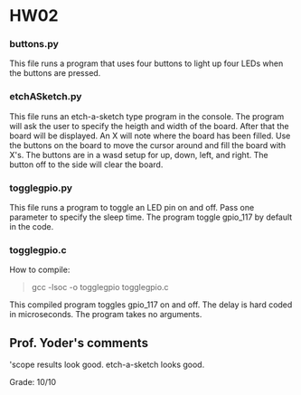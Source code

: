# HW02  

### buttons.py  
This file runs a program that uses four buttons to light up four LEDs when the buttons are pressed.  
  
### etchASketch.py  
This file runs an etch-a-sketch type program in the console. The program will ask the user to specify the heigth and width of the board.
After that the board will be displayed. An X will note where the board has been filled. Use the buttons on the board to move the cursor around
and fill the board with X's. The buttons are in a wasd setup for up, down, left, and right. The button off to the side will clear the board.  

### togglegpio.py  
This file runs a program to toggle an LED pin on and off. Pass one parameter to specify the sleep time. The program toggle gpio_117 by default in the code.  

### togglegpio.c  
How to compile:  
   > gcc -lsoc -o togglegpio togglegpio.c   

This compiled program toggles gpio_117 on and off. The delay is hard coded in microseconds. The program takes no arguments.  


## Prof. Yoder's comments

'scope results look good.
etch-a-sketch looks good.  

Grade:  10/10